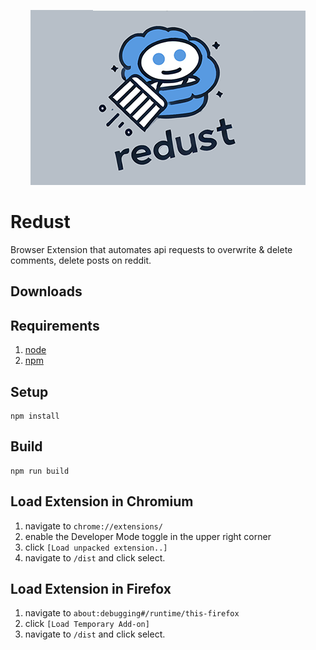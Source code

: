 <p align="center">
  <img src="src/static_resources/icons/icon440X280.png" alt="Redust Logo">
</p>

# Redust

Browser Extension that automates api requests to overwrite & delete comments, delete posts on reddit.

## Downloads



## Requirements

1. [node](https://www.npmjs.com/get-npm)
1. [npm](https://www.npmjs.com/get-npm)

## Setup

    npm install

## Build

    npm run build

## Load Extension in Chromium

1. navigate to `chrome://extensions/`
1. enable the Developer Mode toggle in the upper right corner
1. click `[Load unpacked extension..]`
1. navigate to `/dist` and click select.

## Load Extension in Firefox

1. navigate to `about:debugging#/runtime/this-firefox`
1. click `[Load Temporary Add-on]`
1. navigate to `/dist` and click select.


